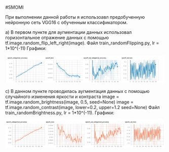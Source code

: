 #SMOMI

При выполнении данной работы я использоавл предобученную нейронную сеть VGG16 с обученным классификатором. 

a) В первом пункте для аугментации данных использовал горизонтальное отражение данных с помощью tf.image.random_flip_left_right(image). Файл train_randomFlipping.py, lr = 1*10^(-11)
Графики:

![Image alt](https://github.com/Repsolka/SMOMI/blob/Lab4/randomFlipping/flip_1e-11.jpg)

c) В данном пункте проводилась аугментация данных с помощью случайного изменения яркости и контраста 
    image = tf.image.random_brightness(image, 0.5, seed=None)
    image = tf.image.random_contrast(image, lower=0.2, upper=1.2 seed=None)
Файл train_randomBrightness.py, lr = 1*10^(-11).
Графики:

![Image alt](https://github.com/Repsolka/SMOMI/blob/Lab4/Graphs/randomBrightness/bright_1e-11.jpg)
